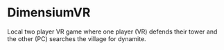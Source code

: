 # DimensiumVR
Local two player VR game where one player (VR) defends their tower and the other (PC) searches the village for dynamite.
